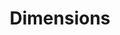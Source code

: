 ---
layout: default
bigquery: https://console.cloud.google.com/bigquery?p=covid-19-dimensions-ai&page=table&d=data&t=publications
contributors: Digital Science, https://www.digital-science.com/
cost: Free for personal, non-commercial use.
description: Dimensions contains more than 100 million publications, ranging from
  articles published in scholarly journals, books and book chapters, to preprints
  and conference proceedings. All publications are contextualized with linked data
  sets, funding, publications, patents, clinical trials, and policy documents. You
  can also view associated categories, funders, institutions, and researcher profiles.
documentation: https://docs.dimensions.ai/bigquery/index.html
last_edit: 04/13/2022, 07:43:35
location: https://www.dimensions.ai/products/free/
maintained_by: Digital Science, https://www.digital-science.com/
schema_fields:
- linkout
- cited_by_ids
- conditions
- priority_date
- research_org_cities
- assignee_orgs
- associated_grant_ids
- funder_orgs
- funding_jpy
- parent_id
- funding_gbp
- publication_ids
- metrics
- legal_status
- current_assignee
- category_icrp_cso
- category_hrcs_hc
- investigators
- authors
- status
- granted_year
- date
- research_org_state_names
- volume
- labels
- category_icrp_ct
- category_hrcs_rac
- research_org_countries
- category_for
- start_date
- family_count
- current_assignee_orgs
- funding_amount
- original_title
- wikipedia_url
- subtitles
- funding_usd
- type
- eisbn
- book_series_title
- categories
- funding_cny
- types
- date_online
- legal_events
- supporting_grant_ids
- jurisdiction
- research_orgs
- kind
- family_id
- family_members_ids
- funder_org_acronyms
- researcher_ids
- patent_ids
- external_ids
- inventor_names
- phase
- resulting_publication_ids
- email_address
- created_date
- filing_status
- year
- license
- priority_year
- pmid
- arxiv_id
- clinical_trial_ids
- filing_date
- language
- funding_details
- reference_ids
- date_normal
- book_title
- doi
- funding_aud
- pages
- category_bra
- publication_year
- original_abstract
- funding_chf
- funding_currency
- pmcid
- category_sdg
- organisation_details
- issue
- end_date
- start_year
- name
- relationships
- associated_publication_arxiv_id
- funder_org
- proceedings_title
- date_modified
- publication_date
- open_access_categories_v2
- research_org_country_names
- established
- concepts
- cpc
- citations
- funder_countries
- associated_publication_doi
- abstract
- funding_cad
- citation_string
- journal_lists
- original_assignee_countries
- funder_org_state_codes
- address
- funder_org_countries
- editors
- isbn
- citations_count
- id
- journal
- embargo_date
- date_inserted
- category_rcdc
- open_access_categories
- granted_date
- end_year
- repository_url
- original_assignee_orgs
- grant_number
- application_number
- date_imported_gbq
- category_uoa
- links
- repository_id
- acknowledgements
- acronyms
- gender
- date_print
- resulting_publication_doi
- assignee_countries
- altmetrics
- expiration_date
- brief_title
- funding_eur
- funder_org_cities
- conference
- title
- foa_number
- expiration_year
- filing_year
- interventions
- research_org_city_names
- mesh_terms
- funding_nzd
- registry
- category_hra
- description
- associated_publication_id
- source_id
- repository_name
- mesh_headings
- current_assignee_countries
- original_assignee
- ipcr
- acronym
- research_org_state_codes
- associated_publication_pmid
- aliases
- publisher
- active_years
shortname: dimensions
tags:
- scholarly literature
- patents
- funding
- clinical trials
- academic profiles
terms_of_use: 'Use of both the Dimensions COVID-19 dataset and full Dimensions dataset
  are subject to the Dimensions Terms of use: https://www.dimensions.ai/policies-terms-legal '
title: Dimensions
uuid: dcff88bd-fe6b-4fdb-8159-809bf9d7bc1c
---